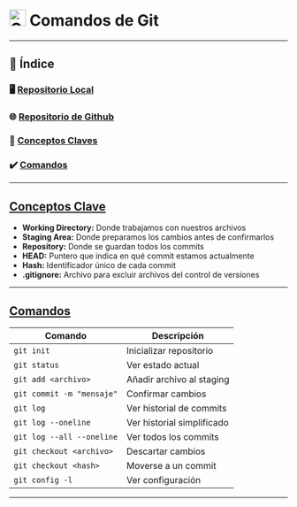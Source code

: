 # <img src="https://cdn.jsdelivr.net/gh/devicons/devicon/icons/git/git-original.svg" alt="Git Logo" width="30"/> Comandos de Git

---

## 📜 Índice

### 🖥️ [Repositorio Local](local.md)

### 🌐 [Repositorio de Github](origin.md)

### 📒 [Conceptos Claves](#-conceptos-claves)

### ✔️ [Comandos](#-comandos)

---

## [Conceptos Clave](#-índice)

- **Working Directory:** Donde trabajamos con nuestros archivos
- **Staging Area:** Donde preparamos los cambios antes de confirmarlos
- **Repository:** Donde se guardan todos los commits
- **HEAD:** Puntero que indica en qué commit estamos actualmente
- **Hash:** Identificador único de cada commit
- **.gitignore:** Archivo para excluir archivos del control de versiones

---

## [Comandos](#-índice)

| Comando | Descripción |
|---------|-------------|
| `git init` | Inicializar repositorio |
| `git status` | Ver estado actual |
| `git add <archivo>` | Añadir archivo al staging |
| `git commit -m "mensaje"` | Confirmar cambios |
| `git log` | Ver historial de commits |
| `git log --oneline` | Ver historial simplificado |
| `git log --all --oneline` | Ver todos los commits |
| `git checkout <archivo>` | Descartar cambios |
| `git checkout <hash>` | Moverse a un commit |
| `git config -l` | Ver configuración |

---
